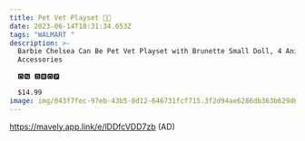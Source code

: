 ```yaml
---
title: Pet Vet Playset 💝💝
date: 2023-06-14T18:31:34.653Z
tags: "WALMART "
description: >-
  Barbie Chelsea Can Be Pet Vet Playset with Brunette Small Doll, 4 Animals & 18
  Accessories 

  🅾🅽 🅳🆁🅾🅿 

  $14.99 
image: img/043f7fec-97eb-43b5-8d12-646731fcf715.3f2d94ae6286db363b629d67fed1e3a9.webp
---
```

https://mavely.app.link/e/lDDfcVDD7zb (AD)